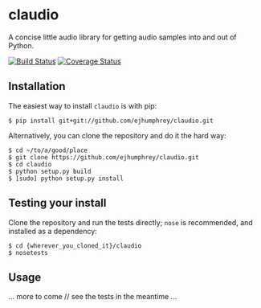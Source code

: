 # claudio

A concise little audio library for getting audio samples into and out of Python.

[![Build Status](https://travis-ci.org/ejhumphrey/claudio.svg?branch=master)](https://travis-ci.org/ejhumphrey/claudio)
[![Coverage Status](https://coveralls.io/repos/github/ejhumphrey/claudio/badge.svg?branch=master)](https://coveralls.io/github/ejhumphrey/claudio?branch=master)

## Installation

The easiest way to install `claudio` is with pip:

```
$ pip install git+git://github.com/ejhumphrey/claudio.git
```

Alternatively, you can clone the repository and do it the hard way:

```
$ cd ~/to/a/good/place
$ git clone https://github.com/ejhumphrey/claudio.git
$ cd claudio
$ python setup.py build
$ [sudo] python setup.py install
```

## Testing your install

Clone the repository and run the tests directly; `nose` is recommended, and installed as a dependency:

```
$ cd {wherever_you_cloned_it}/claudio
$ nosetests
```

## Usage

... more to come // see the tests in the meantime ...
